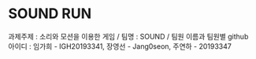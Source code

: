 # SOUND RUN
과제주제 : 소리와 모션을 이용한 게임 /
팀명 : SOUND /
팀원 이름과 팀원별 github 아이디 : 임가희 - IGH20193341, 장영선 - Jang0seon, 주연하 - 20193347
